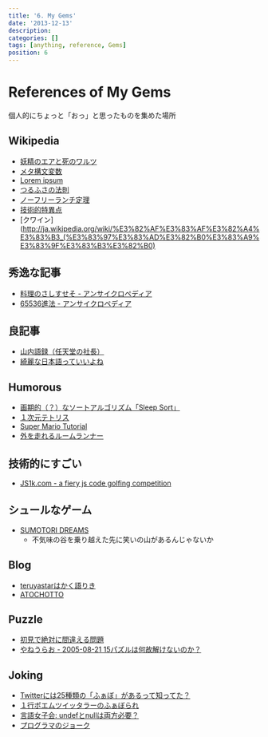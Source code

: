 ```yaml
---
title: '6. My Gems'
date: '2013-12-13'
description:
categories: []
tags: [anything, reference, Gems]
position: 6
---
```


# References of My Gems

個人的にちょっと「おっ」と思ったものを集めた場所

## Wikipedia

- [妖精のエアと死のワルツ](http://ja.wikipedia.org/wiki/%E5%A6%96%E7%B2%BE%E3%81%AE%E3%82%A8%E3%82%A2%E3%81%A8%E6%AD%BB%E3%81%AE%E3%83%AF%E3%83%AB%E3%83%84)
- [メタ構文変数](http://ja.wikipedia.org/wiki/%E3%83%A1%E3%82%BF%E6%A7%8B%E6%96%87%E5%A4%89%E6%95%B0)
- [Lorem ipsum](http://ja.wikipedia.org/wiki/Lorem_ipsum)
- [つるふさの法則](http://ja.wikipedia.org/wiki/%E3%81%A4%E3%82%8B%E3%81%B5%E3%81%95%E3%81%AE%E6%B3%95%E5%89%87)
- [ノーフリーランチ定理](http://ja.wikipedia.org/wiki/%E3%83%8E%E3%83%BC%E3%83%95%E3%83%AA%E3%83%BC%E3%83%A9%E3%83%B3%E3%83%81%E5%AE%9A%E7%90%86)
- [技術的特異点](http://ja.wikipedia.org/wiki/%E6%8A%80%E8%A1%93%E7%9A%84%E7%89%B9%E7%95%B0%E7%82%B9)
- [クワイン](http://ja.wikipedia.org/wiki/%E3%82%AF%E3%83%AF%E3%82%A4%E3%83%B3_(%E3%83%97%E3%83%AD%E3%82%B0%E3%83%A9%E3%83%9F%E3%83%B3%E3%82%B0)

## 秀逸な記事

- [料理のさしすせそ - アンサイクロペディア](http://ansaikuropedia.org/wiki/%E3%81%95%E3%81%97%E3%81%99%E3%81%9B%E3%81%9D)
- [65536進法 - アンサイクロペディア](http://ja.uncyclopedia.info/wiki/65536%E9%80%B2%E6%B3%95)

## 良記事

- [山内語録（任天堂の社長）](http://crossing.blog.eonet.jp/blog/yamauchi.html)
- [綺麗な日本語っていいよね](http://blog.livedoor.jp/news23vip/archives/4349841.html)

## Humorous

- [画期的（？）なソートアルゴリズム「Sleep Sort」](http://gihyo.jp/dev/clip/01/orangenews/vol63/0006)
- [１次元テトリス](http://www.tetris1d.org/)
- [Super Mario Tutorial](http://www.youtube.com/watch?v=OFMbaNfqY6Y&feature=youtu.be&noredirect=1)
- [外を走れるルームランナー](http://makezine.com/2008/11/17/treadmill-morphs-into-a-v/)

## 技術的にすごい

- [JS1k.com - a fiery js code golfing competition](http://js1k.com/2014-dragons/demos)

## シュールなゲーム

- [SUMOTORI DREAMS](http://www.gravitysensation.com/sumotori/)
    - 不気味の谷を乗り越えた先に笑いの山があるんじゃないか

## Blog

- [teruyastarはかく語りき](http://d.hatena.ne.jp/teruyastar/)
- [ATOCHOTTO](http://atochotto.seesaa.net/)

## Puzzle

- [初見で絶対に間違える問題](http://chaos2ch.com/archives/3139719.html)
- [やねうらお - 2005-08-21 15パズルは何故解けないのか？](http://d.hatena.ne.jp/yaneurao/20050821)

## Joking

- [Twitterには25種類の「ふぁぼ」があるって知ってた？](http://d.hatena.ne.jp/ncat3/20111001/1317459977)
- [１行ポエムツイッタラーのふぁぼられ](http://favotter.net/user/1linepoet&mode=best)
- [言語女子会: undefとnullは両方必要？](http://d.hatena.ne.jp/nishiohirokazu/20120316/1331906887)
- [プログラマのジョーク](http://cpplover.blogspot.jp/2014/01/blog-post_13.html)


<br/><br/><br/>

